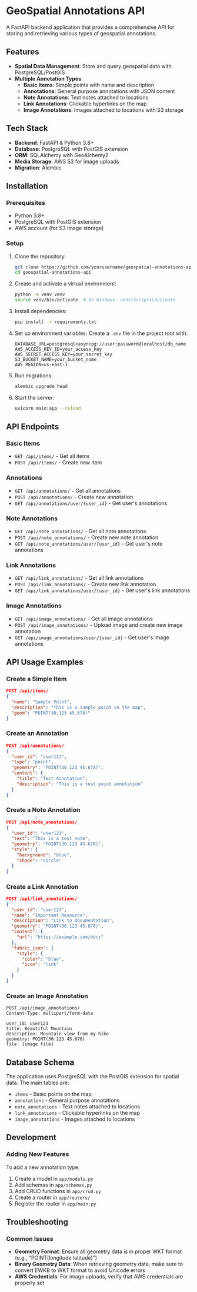 # GeoSpatial Annotations API

A FastAPI backend application that provides a comprehensive API for storing and retrieving various types of geospatial annotations.

## Features

- **Spatial Data Management**: Store and query geospatial data with PostgreSQL/PostGIS
- **Multiple Annotation Types**:
  - **Basic Items**: Simple points with name and description
  - **Annotations**: General purpose annotations with JSON content
  - **Note Annotations**: Text notes attached to locations
  - **Link Annotations**: Clickable hyperlinks on the map
  - **Image Annotations**: Images attached to locations with S3 storage

## Tech Stack

- **Backend**: FastAPI & Python 3.8+
- **Database**: PostgreSQL with PostGIS extension
- **ORM**: SQLAlchemy with GeoAlchemy2
- **Media Storage**: AWS S3 for image uploads
- **Migration**: Alembic

## Installation

### Prerequisites

- Python 3.8+
- PostgreSQL with PostGIS extension
- AWS account (for S3 image storage)

### Setup

1. Clone the repository:
   ```bash
   git clone https://github.com/yourusername/geospatial-annotations-api.git
   cd geospatial-annotations-api
   ```

2. Create and activate a virtual environment:
   ```bash
   python -m venv venv
   source venv/bin/activate  # On Windows: venv\Scripts\activate
   ```

3. Install dependencies:
   ```bash
   pip install -r requirements.txt
   ```

4. Set up environment variables:
   Create a `.env` file in the project root with:
   ```
   DATABASE_URL=postgresql+asyncpg://user:password@localhost/db_name
   AWS_ACCESS_KEY_ID=your_access_key
   AWS_SECRET_ACCESS_KEY=your_secret_key
   S3_BUCKET_NAME=your_bucket_name
   AWS_REGION=us-east-1
   ```

5. Run migrations:
   ```bash
   alembic upgrade head
   ```

6. Start the server:
   ```bash
   uvicorn main:app --reload
   ```

## API Endpoints

### Basic Items
- `GET /api/items/` - Get all items
- `POST /api/items/` - Create new item

### Annotations
- `GET /api/annotations/` - Get all annotations
- `POST /api/annotations/` - Create new annotation
- `GET /api/annotations/user/{user_id}` - Get user's annotations

### Note Annotations
- `GET /api/note_annotations/` - Get all note annotations
- `POST /api/note_annotations/` - Create new note annotation
- `GET /api/note_annotations/user/{user_id}` - Get user's note annotations

### Link Annotations
- `GET /api/link_annotations/` - Get all link annotations
- `POST /api/link_annotations/` - Create new link annotation
- `GET /api/link_annotations/user/{user_id}` - Get user's link annotations

### Image Annotations
- `GET /api/image_annotations/` - Get all image annotations
- `POST /api/image_annotations/` - Upload image and create new image annotation
- `GET /api/image_annotations/user/{user_id}` - Get user's image annotations

## API Usage Examples

### Create a Simple Item
```json
POST /api/items/
{
  "name": "Sample Point",
  "description": "This is a sample point on the map",
  "geom": "POINT(30.123 45.678)"
}
```

### Create an Annotation
```json
POST /api/annotations/
{
  "user_id": "user123",
  "type": "point",
  "geometry": "POINT(30.123 45.678)",
  "content": {
    "title": "Test Annotation",
    "description": "This is a test point annotation"
  }
}
```

### Create a Note Annotation
```json
POST /api/note_annotations/
{
  "user_id": "user123",
  "text": "This is a test note",
  "geometry": "POINT(30.123 45.678)",
  "style": {
    "background": "blue",
    "shape": "circle"
  }
}
```

### Create a Link Annotation
```json
POST /api/link_annotations/
{
  "user_id": "user123",
  "name": "Important Resource",
  "description": "Link to documentation",
  "geometry": "POINT(30.123 45.678)",
  "content": {
    "url": "https://example.com/docs"
  },
  "fabric_json": {
    "style": {
      "color": "blue",
      "icon": "link"
    }
  }
}
```

### Create an Image Annotation
```
POST /api/image_annotations/
Content-Type: multipart/form-data

user_id: user123
title: Beautiful Mountain
description: Mountain view from my hike
geometry: POINT(30.123 45.678)
file: [image file]
```

## Database Schema

The application uses PostgreSQL with the PostGIS extension for spatial data. The main tables are:

- `items` - Basic points on the map
- `annotations` - General purpose annotations
- `note_annotations` - Text notes attached to locations
- `link_annotations` - Clickable hyperlinks on the map
- `image_annotations` - Images attached to locations

## Development

### Adding New Features

To add a new annotation type:

1. Create a model in `app/models.py`
2. Add schemas in `app/schemas.py`
3. Add CRUD functions in `app/crud.py`
4. Create a router in `app/routers/`
5. Register the router in `app/main.py`

## Troubleshooting

### Common Issues

- **Geometry Format**: Ensure all geometry data is in proper WKT format (e.g., "POINT(longitude latitude)")
- **Binary Geometry Data**: When retrieving geometry data, make sure to convert EWKB to WKT format to avoid Unicode errors
- **AWS Credentials**: For image uploads, verify that AWS credentials are properly set 